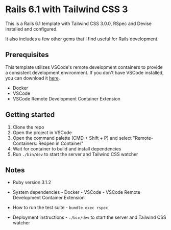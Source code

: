# Rails 6.1 with Tailwind CSS 3

This is a Rails 6.1 template with Tailwind CSS 3.0.0, RSpec and Devise installed and configured.

It also includes a few other gems that I find useful for Rails development.

## Prerequisites

This template utilizes VSCode's remote development containers to provide a consistent development environment. If you don't have VSCode installed, you can download it [here](https://code.visualstudio.com/download).

- Docker
- VSCode
- VSCode Remote Development Container Extension

## Getting started

1. Clone the repo
2. Open the project in VSCode
3. Open the command palette (CMD + Shift + P) and select "Remote-Containers: Reopen in Container"
4. Wait for container to build and install dependencies
5. Run `./bin/dev` to start the server and Tailwind CSS watcher

## Notes

- Ruby version 3.1.2

- System dependencies - Docker - VSCode - VSCode Remote Development Container Extension

- How to run the test suite - `bundle exec rspec`

- Deployment instructions - `./bin/dev` to start the server and Tailwind CSS watcher
